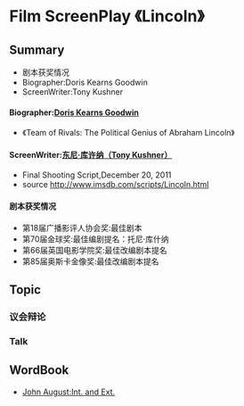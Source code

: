 # Film ScreenPlay 《Lincoln》

## Summary
- 剧本获奖情况
- Biographer:Doris Kearns Goodwin
- ScreenWriter:Tony Kushner

#### Biographer:[Doris Kearns Goodwin](https://en.wikipedia.org/wiki/Doris_Kearns_Goodwin)
- 《Team of Rivals: The Political Genius of Abraham Lincoln》

#### ScreenWriter:[东尼·库许纳（Tony Kushner）](https://zh.wikipedia.org/wiki/%E6%9D%B1%E5%B0%BC%C2%B7%E5%BA%AB%E8%A8%B1%E7%B4%8D)
- Final Shooting Script,December 20, 2011
- source http://www.imsdb.com/scripts/Lincoln.html

#### 剧本获奖情况
- 第18届广播影评人协会奖:最佳剧本
- 第70届金球奖:最佳编剧提名：托尼·库什纳
- 第66届英国电影学院奖:最佳改编剧本提名
- 第85届奥斯卡金像奖:最佳改编剧本提名


## Topic

### 议会辩论

### Talk

## WordBook
- [John August:Int. and Ext.](https://johnaugust.com/2003/int-and-ext)
